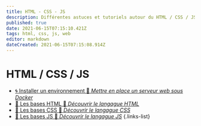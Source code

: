 ```yaml
---
title: HTML - CSS - JS
description: Différentes astuces et tutoriels autour du HTML / CSS / JS
published: true
date: 2021-06-15T07:15:10.421Z
tags: html, css, js, web
editor: markdown
dateCreated: 2021-06-15T07:15:08.914Z
---
```


# HTML / CSS / JS
- [🌀 Installer un environnement 🚧 *Mettre en place un serveur web sous Docker*](/Web/HTML/Installation)
- [💠 Les bases HTML 🚧 *Découvrir le langague HTML*](/Web/HTML/Base-HTML)
- [💠 Les bases CSS 🚧 *Découvrir le langague CSS*](/Web/HTML/Base-CSS)
- [💠 Les bases JS 🚧 *Découvrir le langague JS*](/Web/HTML/Base-JS)
{.links-list}